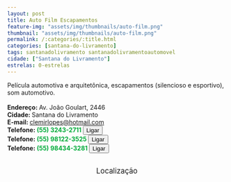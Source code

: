 ```yaml
---
layout: post
title: Auto Film Escapamentos
feature-img: "assets/img/thumbnails/auto-film.png"
thumbnail: "assets/img/thumbnails/auto-film.png"
permalink: /:categories/:title.html
categories: [santana-do-livramento]
tags: santanadolivramento santanadolivramentoautomovel
cidade: ["Santana do Livramento"]
estrelas: 0-estrelas
---
```

Película automotiva e arquitetônica, escapamentos (silencioso e esportivo), som automotivo.<!-- more --><br />
 <br/>
<b>Endereço: </b>Av. João Goulart, 2446<br />
<b>Cidade: </b>Santana do Livramento<br />
<b>E-mail: </b>clemirlopes@hotmail.com<br />
<b>Telefone: <span style="color: #00ab3a;">(55) 3243-2711</span> <a href="tel:5532432711"><button class="ligar">Ligar</button></a></b><br />
<b>Telefone: <span style="color: #00ab3a;">(55) 98122-3525</span> <a href="tel:5598122-3525"><button class="ligar">Ligar</button></a></b><br />
<b>Telefone: <span style="color: #00ab3a;">(55) 98434-3281</span> <a href="tel:55984343281"><button class="ligar">Ligar</button></a></b><br />
<br />
<style>
      #map {
        height: 400px;
        width: 100%;
       }
    </style>

<div style="font-size: larger; text-align: center;">
Localização</div>
<div id="map">
<script>
      function initMap() {
        var uluru = {lat: -30.8798764, lng: -55.5185026};
        var map = new google.maps.Map(document.getElementById('map'), {
          zoom: 17,
          center: uluru
        });
        var marker = new google.maps.Marker({
          position: uluru,
          map: map
        });
      }
    </script>
    <script async="" defer="" src="https://maps.googleapis.com/maps/api/js?key=AIzaSyDDc8SHLmOesJRaXCW0fZ2ST09W4s0ME5g&amp;callback=initMap">
    </script>
</div>
